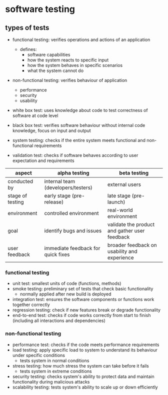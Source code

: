
# software testing

## types of tests

- functional testing: verifies operations and actions of an application
  - defines:
    - software capabilities
    - how the system reacts to specific input
    - how the system behaves in specific scenarios
    - what the system cannot do
- non-functional testing: verifies behaviour of application
  - performance
  - security
  - usability

- white box test: uses knowledge about code to test correctness of software at code level
- black box test: verifies software behaviour without internal code knowledge, focus on input and output

- system testing: checks if the entire system meets functional and non-functional requirements
- validation test: checks if software behaves according to user expectation and requirements

| aspect              | alpha testing                         | beta testing                          |
|---------------------|--------------------------------------|---------------------------------------|
| conducted by    | internal team (developers/testers)  | external users                        |
| stage of testing| early stage (pre-release)           | late stage (pre-launch)              |
| environment     | controlled environment               | real-world environment                |
| goal            | identify bugs and issues             | validate the product and gather user feedback |
| user feedback    | immediate feedback for quick fixes   | broader feedback on usability and experience |

### functional testing

- unit test: smallest units of code (functions, methods)
- smoke testing: preliminary set of tests that check basic functionality
  - normally applied after new build is deployed
- integration test: ensures the software components or functions work together correctly
- regression testing: check if new features break or degrade functionality
- end-to-end test: checks if code works correctly from start to finish (including all interactions and dependencies)

### non-functional testing

- performance test: checks if the code meets performance requirements
- load testing: apply specific load to system to understand its behaviour under specific conditions
  - tests system in normal conditions
- stress testing: how much stress the system can take before it fails
  - tests system in extreme conditions
- security testing: checks system's ability to protect data and maintain functionality during malicious attacks
- scalability testing: tests system's ability to scale up or down efficiently
